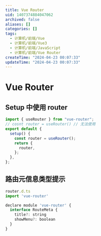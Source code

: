 ```yaml
---
title: Vue Router
uid: 1407374884047062
archived: false
aliases: []
categories: []
tags:
  - 计算机/前端/Vue
  - 计算机/前端/Vue3
  - 计算机/前端/JavaScript
  - 计算机/前端/Vue Router
createTime: "2024-04-23 00:07:33"
updateTime: "2024-04-23 00:07:33"
---
```


# Vue Router

## Setup 中使用 router

```js
import { useRouter } from "vue-router";
// cosnt router = useRouter() // 无法使用
export default {
  setup() {
    const router = useRouter();
    return {
      router,
    };
  },
};
```

## 路由元信息类型提示

```js
router.d.ts
import 'vue-router'

declare module 'vue-router' {
  interface RouteMeta {
    title?: string
    showMenu?: boolean
  }
}
```
